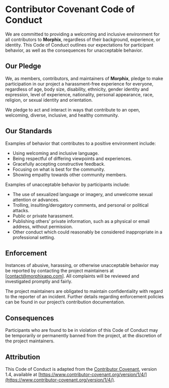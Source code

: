 # Contributor Covenant Code of Conduct

We are committed to providing a welcoming and inclusive environment for all contributors to **Morphix**, regardless of their background, experience, or identity. This Code of Conduct outlines our expectations for participant behavior, as well as the consequences for unacceptable behavior.

## Our Pledge

We, as members, contributors, and maintainers of **Morphix**, pledge to make participation in our project a harassment-free experience for everyone, regardless of age, body size, disability, ethnicity, gender identity and expression, level of experience, nationality, personal appearance, race, religion, or sexual identity and orientation.

We pledge to act and interact in ways that contribute to an open, welcoming, diverse, inclusive, and healthy community.

## Our Standards

Examples of behavior that contributes to a positive environment include:

- Using welcoming and inclusive language.
- Being respectful of differing viewpoints and experiences.
- Gracefully accepting constructive feedback.
- Focusing on what is best for the community.
- Showing empathy towards other community members.

Examples of unacceptable behavior by participants include:

- The use of sexualized language or imagery, and unwelcome sexual attention or advances.
- Trolling, insulting/derogatory comments, and personal or political attacks.
- Public or private harassment.
- Publishing others' private information, such as a physical or email address, without permission.
- Other conduct which could reasonably be considered inappropriate in a professional setting.

## Enforcement

Instances of abusive, harassing, or otherwise unacceptable behavior may be reported by contacting the project maintainers at [contact@morphixapp.com]. All complaints will be reviewed and investigated promptly and fairly.

The project maintainers are obligated to maintain confidentiality with regard to the reporter of an incident. Further details regarding enforcement policies can be found in our project’s contribution documentation.

## Consequences

Participants who are found to be in violation of this Code of Conduct may be temporarily or permanently banned from the project, at the discretion of the project maintainers.

## Attribution

This Code of Conduct is adapted from the [Contributor Covenant](https://www.contributor-covenant.org/), version 1.4, available at [https://www.contributor-covenant.org/version/1/4/](https://www.contributor-covenant.org/version/1/4/).
